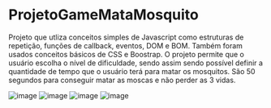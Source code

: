 # ProjetoGameMataMosquito

Projeto que utliza conceitos simples de Javascript como estruturas de repetição, funções de callback, eventos, DOM e BOM. Também foram usados conceitos básicos de CSS e Boostrap. O projeto permite que o usuário escolha o nível de dificuldade, sendo assim sendo possível definir a quantidade de tempo que o usuário terá para matar os mosquitos. São 50 segundos para conseguir matar as moscas e não perder as 3 vidas.

![image](https://user-images.githubusercontent.com/70546118/155902592-6b97fdb9-4675-4a83-9ef9-63822346c2d2.png)
![image](https://user-images.githubusercontent.com/70546118/155902609-46f9ea17-afad-4bdc-b524-9776cc0fbcd6.png)
![image](https://user-images.githubusercontent.com/70546118/155902617-8a2cb8e5-c133-468e-8089-c02b127d3a69.png)
![image](https://user-images.githubusercontent.com/70546118/155902682-3176a025-76df-4bfa-b489-69d057374daa.png)
